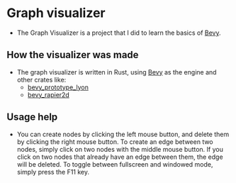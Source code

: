 # Graph visualizer

- The Graph Visualizer is a project that I did to learn the basics of [Bevy](https://crates.io/crates/bevy).

## How the visualizer was made

- The graph visualizer is written in Rust, using [Bevy](https://crates.io/crates/bevy) as the engine and other crates like:
    - [bevy_prototype_lyon](https://crates.io/crates/bevy_prototype_lyon)
    - [bevy_rapier2d](https://crates.io/crates/bevy_rapier2d)

## Usage help

- You can create nodes by clicking the left mouse button, and delete them by clicking the right mouse button. To create an edge between two nodes, simply click on two nodes with the middle mouse button. If you click on two nodes that already have an edge between them, the edge will be deleted. To toggle between fullscreen and windowed mode, simply press the F11 key.
